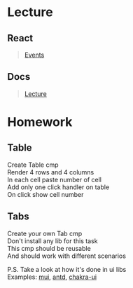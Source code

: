 # Lecture

## React

> [Events](https://react.dev/learn/responding-to-events)

## Docs

> [Lecture](https://docs.google.com/document/d/15UJjb92Noo8_dCEzdxKKBGZLPYNIuleTew7lZm3fDBM/edit?usp=sharing)

# Homework

## Table

Create Table cmp  
Render 4 rows and 4 columns  
In each cell paste number of cell  
Add only one click handler on table  
On click show cell number

## Tabs

Create your own Tab cmp  
Don't install any lib for this task  
This cmp should be reusable  
And should work with different scenarios

P.S. Take a look at how it's done in ui libs  
Examples: [mui](https://mui.com/material-ui/react-tabs/), [antd](https://ant.design/components/tabs), [chakra-ui](https://chakra-ui.com/docs/components/tabs)
